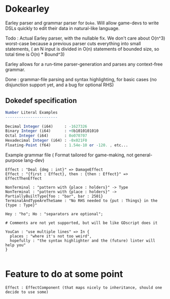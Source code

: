 # Dokearley

Earley parser and grammar parser for `Doke`. Will allow game-devs to write DSLs quickly to edit their data in natural-like language.

Todo : Actual Earley parser, with the nullable fix. 
We don't care about O(n^3) worst-case because a previous parser cuts everything into small statements,
( an N input is divided in O(n) statements of bounded size, so total time is O(n) * Bound^3)

Earley allows for a run-time parser-generation and parses any context-free grammar.

Done : grammar-file parsing and syntax highlighting, for basic cases (no disjunction support yet, and a bug for optional RHS)


## Dokedef specification

```mathematica
Number Literal Examples
-----------------------

Decimal Integer (i64)     : -1627326
Binary Integer (i64)      : +0b1010101010
Octal Integer (i64)       : 0o070707
Hexadecimal Integer (i64) : -0x021F0
Floating-Point (f64)      : 1.54e-10 or -120. , etc...
```

Example grammar file ( Format tailored for game-making, not general-purpose lang-dev)

```
Effect : "Deal {dmg : int}" => DamageEffect
Effect : "{first : Effect}, then : {then : Effect}" => EffectThenEffect

NonTerminal : "pattern with {place : holders}" -> Type
NonTerminal : "pattern with {place : holders}" -> PartiallyBuiltType{foo : "bar", bar : 2501}
TerminalAndTypeAreTheSame : "No RHS needed to {put : Things} in the {type : Type}"

Hey : "ho"; Ho : "separators are optional";

# Comments are not yet supported, but will be like GDscript does it

YouCan : "use multiple lines" => In {
  places : "where it's not too weird",
  hopefully : "the syntax highlighter and the (future) linter will help you"
}


```

# Feature to do at some point

```
Effect : EffectComponent (that maps nicely to inheritance, should one decide to use some)
```
